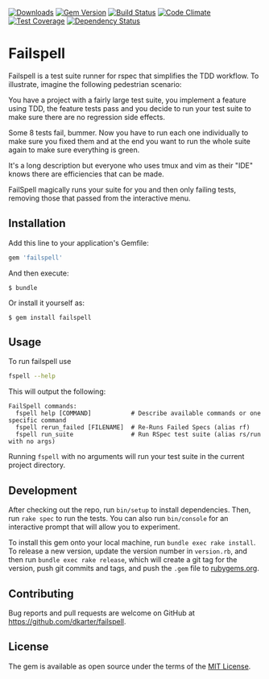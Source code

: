 [![Downloads](http://ruby-gem-downloads-badge.herokuapp.com/failspell)](https://rubygems.org/gems/failspell) [![Gem Version](https://badge.fury.io/rb/failspell.svg)](https://rubygems.org/gems/failspell) [![Build Status](https://travis-ci.org/dkarter/FailSpell.svg)](https://travis-ci.org/dkarter/FailSpell) [![Code Climate](https://codeclimate.com/github/dkarter/FailSpell/badges/gpa.svg)](https://codeclimate.com/github/dkarter/FailSpell) [![Test Coverage](https://codeclimate.com/github/dkarter/FailSpell/badges/coverage.svg)](https://codeclimate.com/github/dkarter/FailSpell/coverage) [![Dependency Status](https://gemnasium.com/dkarter/FailSpell.svg)](https://gemnasium.com/dkarter/FailSpell)
# Failspell

Failspell is a test suite runner for rspec that simplifies the TDD workflow. To
illustrate, imagine the following pedestrian scenario:

You have a project with a fairly large test suite, you implement a feature using
TDD, the feature tests pass and you decide to run your test suite to make sure
there are no regression side effects.

Some 8 tests fail, bummer. Now you have to run each one individually to make
sure you fixed them and at the end you want to run the whole suite again to make
sure everything is green.

It's a long description but everyone who uses tmux and vim as their "IDE" knows
there are efficiencies that can be made.

FailSpell magically runs your suite for you and then only failing tests,
removing those that passed from the interactive menu.

## Installation

Add this line to your application's Gemfile:

```ruby
gem 'failspell'
```

And then execute:

    $ bundle

Or install it yourself as:

    $ gem install failspell

## Usage

To run failspell use

```sh
fspell --help
```

This will output the following:

```
FailSpell commands:
  fspell help [COMMAND]           # Describe available commands or one specific command
  fspell rerun_failed [FILENAME]  # Re-Runs Failed Specs (alias rf)
  fspell run_suite                # Run RSpec test suite (alias rs/run with no args)
```

Running `fspell` with no arguments will run your test suite in the current
project directory.

## Development

After checking out the repo, run `bin/setup` to install dependencies. Then, run `rake spec` to run the tests. You can also run `bin/console` for an interactive prompt that will allow you to experiment.

To install this gem onto your local machine, run `bundle exec rake install`. To release a new version, update the version number in `version.rb`, and then run `bundle exec rake release`, which will create a git tag for the version, push git commits and tags, and push the `.gem` file to [rubygems.org](https://rubygems.org).

## Contributing

Bug reports and pull requests are welcome on GitHub at https://github.com/dkarter/failspell.


## License

The gem is available as open source under the terms of the [MIT License](http://opensource.org/licenses/MIT).


